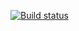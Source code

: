 [![Build status](https://ci.appveyor.com/api/projects/status/dmk0q3ti0aacdeni?svg=true)](https://ci.appveyor.com/project/YadIrina/at-hw3-selenide)
